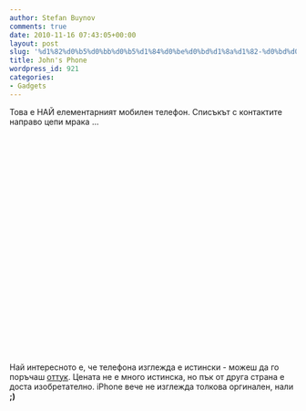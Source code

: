 ```yaml
---
author: Stefan Buynov
comments: true
date: 2010-11-16 07:43:05+00:00
layout: post
slug: '%d1%82%d0%b5%d0%bb%d0%b5%d1%84%d0%be%d0%bd%d1%8a%d1%82-%d0%bd%d0%b0-%d0%b4%d0%b6%d0%be%d0%bd'
title: John's Phone
wordpress_id: 921
categories:
- Gadgets
---
```


Това е НАЙ елементарният мобилен телефон. Списъкът с контактите направо цепи мрака ...

<object classid="clsid:d27cdb6e-ae6d-11cf-96b8-444553540000" width="640" height="385" codebase="http://download.macromedia.com/pub/shockwave/cabs/flash/swflash.cab#version=6,0,40,0"><param name="allowFullScreen" value="true" /><param name="allowscriptaccess" value="always" /><param name="src" value="http://www.youtube.com/v/1e2TCLiDECw?fs=1&amp;hl=bg_BG&amp;rel=0" /><param name="allowfullscreen" value="true" /><embed type="application/x-shockwave-flash" width="640" height="385" src="http://www.youtube.com/v/1e2TCLiDECw?fs=1&amp;hl=bg_BG&amp;rel=0" allowscriptaccess="always" allowfullscreen="true"> </embed></object>

Най интересното е, че телефона изглежда е истински - можеш да го поръчаш [оттук](http://www.johnsphones.com). Цената не е много истинска, но пък от друга страна е доста изобретателно. iPhone вече не изглежда толкова оргинален, нали **;)**

